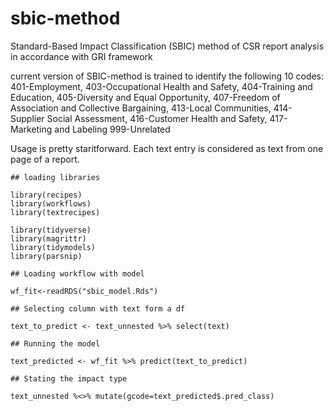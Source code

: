 # sbic-method
Standard-Based Impact Classification (SBIC) method of CSR report analysis in accordance with GRI framework

current version of SBIC-method is trained to identify the following 10 codes:
401-Employment,
403-Occupational Health and Safety,
404-Training and Education,
405-Diversity and Equal Opportunity,
407-Freedom of Association and Collective Bargaining,
413-Local Communities,
414-Supplier Social Assessment,
416-Customer Health and Safety,
417-Marketing and Labeling
999-Unrelated

Usage is pretty staritforward. Each text entry is considered as text from one page of a report.

```{r}
## loading libraries

library(recipes)
library(workflows)
library(textrecipes)

library(tidyverse)
library(magrittr)
library(tidymodels)
library(parsnip)
```

```{r}
## Loading workflow with model

wf_fit<-readRDS("sbic_model.Rds")
```

```{r}
## Selecting column with text form a df

text_to_predict <- text_unnested %>% select(text)
```

```{r}
## Running the model

text_predicted <- wf_fit %>% predict(text_to_predict)
```

```{r}
## Stating the impact type

text_unnested %<>% mutate(gcode=text_predicted$.pred_class)
```

